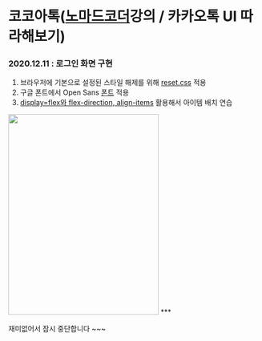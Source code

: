 # 코코아톡([노마드코더](https://nomadcoders.co/kokoa-clone)강의 / 카카오톡 UI 따라해보기)
### 2020.12.11 : 로그인 화면 구현
1. 브라우저에 기본으로 설정된 스타일 해제를 위해 [reset.css](https://github.com/junu0516/KokoaTalk_Clone/blob/main/css/reset.css) 적용
2. 구글 폰트에서 Open Sans [폰트](https://github.com/junu0516/KokoaTalk_Clone/blob/main/css/styles.css) 적용
3. [display=flex와 flex-direction, align-items](https://github.com/junu0516/KokoaTalk_Clone/blob/main/css/styles.css) 활용해서 아이템 배치 연습
<img src="https://user-images.githubusercontent.com/68586291/101794625-69962b80-3b4a-11eb-879f-20f2044b1f1f.jpg" width="300px" height="400px"/>
***

재미없어서 잠시 중단합니다 ~~~

